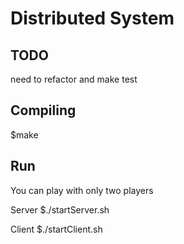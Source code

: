 # Distributed System

## TODO

need to refactor and make test

## Compiling

$make

## Run
You can play with only two players

Server
$./startServer.sh

Client
$./startClient.sh
